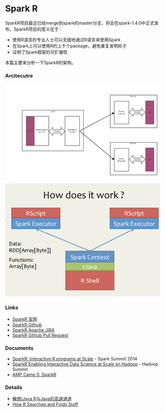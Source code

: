 # Spark R
SparkR项目最近已经merge到spark的master分支，将会在spark-1.4.0中正式发布。SparkR项目的意义在于：
- 使用R语言的专业人士可以无缝地通过R语言来使用Spark
- 在Spark上可以使用R的上千个package，避免重复发明轮子
- 证明了Spark框架的可扩展性

本篇主要来分析一下SparkR的架构。


### Arcitecutre


![](/images/spark_r_dataflow.png)

![](/images/spark_r_how_work.png)



### Links
- [SparkR 官网](http://amplab-extras.github.io/SparkR-pkg/)
- [SparkR Github](https://github.com/amplab-extras/SparkR-pkg)
- [SparkR Apache JIRA](https://issues.apache.org/jira/browse/SPARK-5654)
- [SparkR Github Pull Request](https://github.com/apache/spark/pull/5096)


### Documents
- [SparkR: Interactive R programs at Scale](http://spark-summit.org/2014/talk/sparkr-interactive-r-programs-at-scale-2) - Spark Summit 2014
- [SparkR Enabling Interactive Data Science at Scale on Hadoop](https://www.youtube.com/watch?v=Y21t3Taw7i8) - Hadoop Summit
- [AMP Camp 5: SparkR](https://www.youtube.com/watch?v=OxVIns6zvlk)


### Details
- [解惑rJava R与Java的高速通道](http://blog.fens.me/r-rjava-java/)
- [How R Searches and Finds Stuff](http://blog.obeautifulcode.com/R/How-R-Searches-And-Finds-Stuff/)

